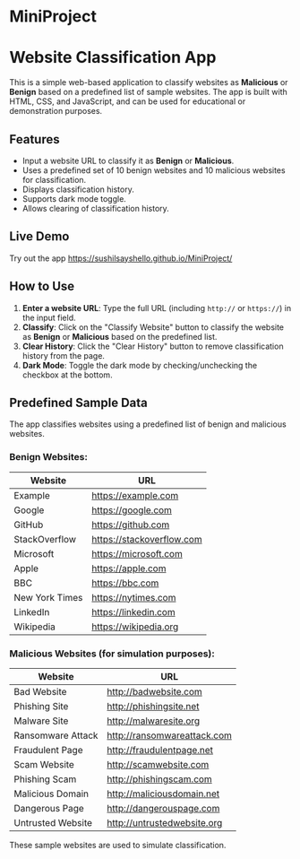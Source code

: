 # MiniProject

# Website Classification App

This is a simple web-based application to classify websites as **Malicious** or **Benign** based on a predefined list of sample websites. The app is built with HTML, CSS, and JavaScript, and can be used for educational or demonstration purposes.

## Features

- Input a website URL to classify it as **Benign** or **Malicious**.
- Uses a predefined set of 10 benign websites and 10 malicious websites for classification.
- Displays classification history.
- Supports dark mode toggle.
- Allows clearing of classification history.

## Live Demo

Try out the app https://sushilsayshello.github.io/MiniProject/ 

## How to Use

1. **Enter a website URL**: Type the full URL (including `http://` or `https://`) in the input field.
2. **Classify**: Click on the "Classify Website" button to classify the website as **Benign** or **Malicious** based on the predefined list.
3. **Clear History**: Click the "Clear History" button to remove classification history from the page.
4. **Dark Mode**: Toggle the dark mode by checking/unchecking the checkbox at the bottom.

## Predefined Sample Data

The app classifies websites using a predefined list of benign and malicious websites.

### Benign Websites:

| Website           | URL                                    |
|-------------------|----------------------------------------|
| Example           | https://example.com                    |
| Google            | https://google.com                     |
| GitHub            | https://github.com                     |
| StackOverflow     | https://stackoverflow.com              |
| Microsoft         | https://microsoft.com                  |
| Apple             | https://apple.com                      |
| BBC               | https://bbc.com                        |
| New York Times    | https://nytimes.com                    |
| LinkedIn          | https://linkedin.com                   |
| Wikipedia         | https://wikipedia.org                  |

### Malicious Websites (for simulation purposes):

| Website           | URL                                    |
|-------------------|----------------------------------------|
| Bad Website       | http://badwebsite.com                  |
| Phishing Site     | http://phishingsite.net                |
| Malware Site      | http://malwaresite.org                 |
| Ransomware Attack | http://ransomwareattack.com            |
| Fraudulent Page   | http://fraudulentpage.net              |
| Scam Website      | http://scamwebsite.com                 |
| Phishing Scam     | http://phishingscam.com                |
| Malicious Domain  | http://maliciousdomain.net             |
| Dangerous Page    | http://dangerouspage.com               |
| Untrusted Website | http://untrustedwebsite.org            |

These sample websites are used to simulate classification.
